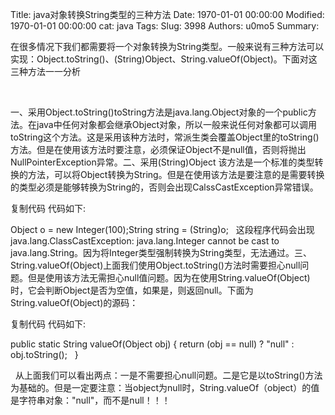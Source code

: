Title: java对象转换String类型的三种方法
Date: 1970-01-01 00:00:00
Modified: 1970-01-01 00:00:00
cat: java
Tags: 
Slug: 3998
Authors: u0mo5 
Summary: 

在很多情况下我们都需要将一个对象转换为String类型。一般来说有三种方法可以实现：Object.toString()、(String)Object、String.valueOf(Object)。下面对这三种方法一一分析
 

 



一、采用Object.toString()toString方法是java.lang.Object对象的一个public方法。在java中任何对象都会继承Object对象，所以一般来说任何对象都可以调用toString这个方法。这是采用该种方法时，常派生类会覆盖Object里的toString()方法。但是在使用该方法时要注意，必须保证Object不是null值，否则将抛出NullPointerException异常。二、采用(String)Object 该方法是一个标准的类型转换的方法，可以将Object转换为String。但是在使用该方法是要注意的是需要转换的类型必须是能够转换为String的，否则会出现CalssCastException异常错误。
 

复制代码 
代码如下:

Object o = new Integer(100);String 
string = (String)o;
 
这段程序代码会出现java.lang.ClassCastException: java.lang.Integer cannot be cast to 
java.lang.String。因为将Integer类型强制转换为String类型，无法通过。三、String.valueOf(Object)上面我们使用Object.toString()方法时需要担心null问题。但是使用该方法无需担心null值问题。因为在使用String.valueOf(Object)时，它会判断Object是否为空值，如果是，则返回null。下面为String.valueOf(Object)的源码：
 

复制代码 
代码如下:

public static String valueOf(Object obj) 
{     return (obj == null) ? "null" : obj.toString();
 
}


 
从上面我们可以看出两点：一是不需要担心null问题。二是它是以toString()方法为基础的。但是一定要注意：当object为null时，String.valueOf（object）的值是字符串对象："null"，而不是null！！！


